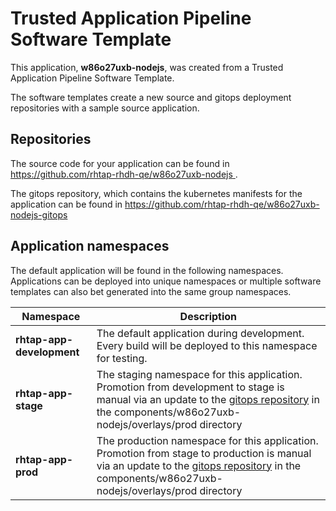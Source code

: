 # Trusted Application Pipeline Software Template

This application, **w86o27uxb-nodejs**, was created from a Trusted Application Pipeline Software Template.

The software templates create a new source and gitops deployment repositories with a sample source application. 

## Repositories

The source code for your application can be found in [https://github.com/rhtap-rhdh-qe/w86o27uxb-nodejs ](https://github.com/rhtap-rhdh-qe/w86o27uxb-nodejs ).
 
The gitops repository, which contains the kubernetes manifests for the application can be found in 
[https://github.com/rhtap-rhdh-qe/w86o27uxb-nodejs-gitops ](https://github.com/rhtap-rhdh-qe/w86o27uxb-nodejs-gitops ) 

## Application namespaces 

The default application will be found in the following namespaces. Applications can be deployed into unique namespaces or multiple software templates can also bet generated into the same group namespaces.  

|  Namespace   |  Description   |  
| -------- | -------- |   
| **rhtap-app-development** | The default application during development. Every build will be deployed to this namespace for testing. | 
| **rhtap-app-stage** | The staging namespace for this application. Promotion from development to stage is manual via an update to the [gitops repository](https://github.com/rhtap-rhdh-qe/w86o27uxb-nodejs-gitops ) in the components/w86o27uxb-nodejs/overlays/prod directory |  
| **rhtap-app-prod** | The production namespace for this application. Promotion from stage to production is manual via an update to the [gitops repository](https://github.com/rhtap-rhdh-qe/w86o27uxb-nodejs-gitops ) in the components/w86o27uxb-nodejs/overlays/prod directory | 